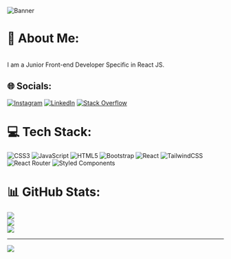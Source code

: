 ![Banner](https://user-images.githubusercontent.com/119624307/215956295-2deb9953-ed95-431f-aea9-7d914e401050.png)



# 💫 About Me:
<br>I am a Junior Front-end Developer Specific in React JS.

## 🌐 Socials:
[![Instagram](https://img.shields.io/badge/Instagram-%23E4405F.svg?logo=Instagram&logoColor=white)](https://instagram.com/alluwiyadi_akbar) [![LinkedIn](https://img.shields.io/badge/LinkedIn-%230077B5.svg?logo=linkedin&logoColor=white)](https://linkedin.com/in/AlluwiyadiAkbar) [![Stack Overflow](https://img.shields.io/badge/-Stackoverflow-FE7A16?logo=stack-overflow&logoColor=white)](https://stackoverflow.com/users/21115749) 

# 💻 Tech Stack:
![CSS3](https://img.shields.io/badge/css3-%231572B6.svg?style=for-the-badge&logo=css3&logoColor=white) ![JavaScript](https://img.shields.io/badge/javascript-%23323330.svg?style=for-the-badge&logo=javascript&logoColor=%23F7DF1E) ![HTML5](https://img.shields.io/badge/html5-%23E34F26.svg?style=for-the-badge&logo=html5&logoColor=white) ![Bootstrap](https://img.shields.io/badge/bootstrap-%23563D7C.svg?style=for-the-badge&logo=bootstrap&logoColor=white) ![React](https://img.shields.io/badge/react-%2320232a.svg?style=for-the-badge&logo=react&logoColor=%2361DAFB) ![TailwindCSS](https://img.shields.io/badge/tailwindcss-%2338B2AC.svg?style=for-the-badge&logo=tailwind-css&logoColor=white) ![React Router](https://img.shields.io/badge/React_Router-CA4245?style=for-the-badge&logo=react-router&logoColor=white) ![Styled Components](https://img.shields.io/badge/styled--components-DB7093?style=for-the-badge&logo=styled-components&logoColor=white)
# 📊 GitHub Stats:
![](https://github-readme-stats.vercel.app/api?username=AkbarJS26&theme=react&hide_border=false&include_all_commits=true&count_private=false)<br/>
![](https://github-readme-streak-stats.herokuapp.com/?user=AkbarJS26&theme=react&hide_border=false)<br/>
![](https://github-readme-stats.vercel.app/api/top-langs/?username=AkbarJS26&theme=react&hide_border=false&include_all_commits=true&count_private=false&layout=compact)

---
[![](https://visitcount.itsvg.in/api?id=AkbarJS26&icon=0&color=0)](https://visitcount.itsvg.in)

<!-- Proudly created with GPRM ( https://gprm.itsvg.in ) -->
